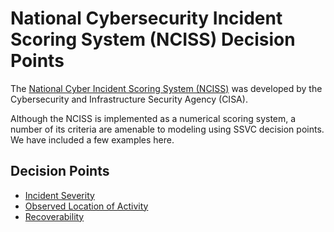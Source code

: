 # National Cybersecurity Incident Scoring System (NCISS) Decision Points

The [National Cyber Incident Scoring System (NCISS)](https://www.cisa.gov/sites/default/files/2023-01/cisa_national_cyber_incident_scoring_system_s508c.pdf)
was developed by the Cybersecurity and Infrastructure Security Agency (CISA).

Although the NCISS is implemented as a numerical scoring system, a number of
its criteria are amenable to modeling using SSVC decision points. We have
included a few examples here.

## Decision Points

<div class="grid cards" markdown>

- [Incident Severity](incident_severity.md)
- [Observed Location of Activity](observed_activity_location.md)
- [Recoverability](recoverability.md)

</div>